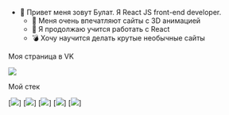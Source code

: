 - 👋 Привет меня зовут Булат. Я React JS front-end developer. 
  - 👀 Меня очень впечатляют сайты с 3D анимацией
  - 🌱 Я продолжаю учится работать с React 
  - :bomb: Хочу научится делать крутые необычные сайты 

Моя страница в VK 

[![](https://sun9-44.userapi.com/impg/j8q0Q6Jx8Ui54Xn6Ng65Ld1lrokdMmr4E9hkYg/VX9N_O9ffVw.jpg?size=67x58&quality=96&sign=b03a4c7c2264a4470fb69da9239aae39&type=album)](https://vk.com/bulatm92)

Мой стек

[![](https://github.com/get-icon/geticon/raw/master/icons/typescript-icon.svg)]
[![](https://img.shields.io/badge/github-blue?style=for-the-badge)]
[![](https://img.shields.io/badge/github-blue?style=for-the-badge)]
[![](https://img.shields.io/badge/github-blue?style=for-the-badge)]
[![](https://img.shields.io/badge/github-blue?style=for-the-badge)]
